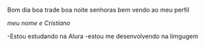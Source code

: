 Bom dia boa trade boa noite senhoras bem vendo ao meu perfil

*meu nome e Cristiano*

-Estou estudando na Alura
-estou me desenvolvendo na limgugem
